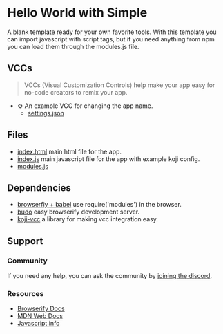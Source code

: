 # Hello World with Simple
A blank template ready for your own favorite tools.
With this template you can import javascript with script tags, but if you need anything from npm you can load them through the modules.js file.

## VCCs
> VCCs (Visual Customization Controls) help make your app easy for no-code creators to remix your app.
- ⚙️ An example VCC for changing the app name.
    * [settings.json](#~/.koji/customization/settings.json!visual)

## Files
- [index.html](#~/index.html) main html file for the app.
- [index.js](#~/index.js) main javascript file for the app with example koji config.
- [modules.js](#~/modules.js) 

## Dependencies
- [browserfiy + babel](http://browserify.org/) use require('modules') in the browser.
- [budo](https://github.com/mattdesl/budo) easy browserify development server.
- [koji-vcc](https://www.npmjs.com/package/@withkoji/vcc) a library for making vcc integration easy.

## Support
### Community
If you need any help, you can ask the community by [joining the discord](https://discordapp.com/invite/eQuMJF6).

### Resources
- [Browserify Docs](https://github.com/browserify/browserify)
- [MDN Web Docs](https://developer.mozilla.org/en-US/)
- [Javascript.info](http://javascript.info/)
